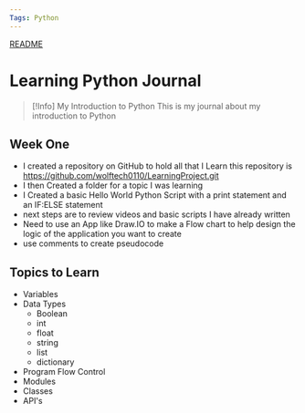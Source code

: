 ```yaml
---
Tags: Python
---
```

[README](../README.md)
# Learning Python Journal



> [!Info] My Introduction to Python
> This is my journal about my introduction to Python
> 

## Week One
- I created a repository on GitHub to hold all that I Learn this repository is https://github.com/wolftech0110/LearningProject.git
- I then Created a folder for a topic I was learning 
- I Created a basic Hello World Python Script with a print statement and an IF:ELSE  statement
- next steps are to review videos and basic scripts I have already written
- Need  to use an App like Draw.IO to make a Flow chart to help design the logic of the application you want to create
- use comments to create pseudocode

## Topics to Learn
- Variables
- Data Types
	- Boolean
	- int
	- float
	- string
	- list
	- dictionary
- Program Flow Control
- Modules
- Classes
- API's


